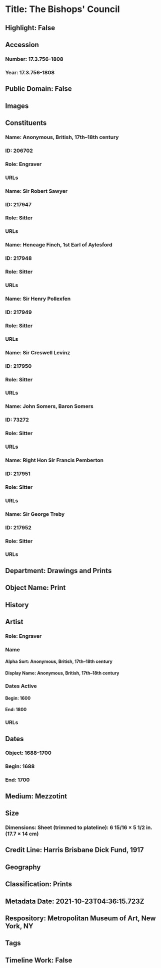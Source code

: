 # Title: The Bishops' Council
## Highlight: False
## Accession
### Number: 17.3.756-1808
### Year: 17.3.756-1808
## Public Domain: False
## Images
## Constituents
### Name: Anonymous, British, 17th–18th century
### ID: 206702
### Role: Engraver
### URLs
### Name: Sir Robert Sawyer
### ID: 217947
### Role: Sitter
### URLs
### Name: Heneage Finch, 1st Earl of Aylesford
### ID: 217948
### Role: Sitter
### URLs
### Name: Sir Henry Pollexfen
### ID: 217949
### Role: Sitter
### URLs
### Name: Sir Creswell Levinz
### ID: 217950
### Role: Sitter
### URLs
### Name: John Somers, Baron Somers
### ID: 73272
### Role: Sitter
### URLs
### Name: Right Hon Sir Francis Pemberton
### ID: 217951
### Role: Sitter
### URLs
### Name: Sir George Treby
### ID: 217952
### Role: Sitter
### URLs
## Department: Drawings and Prints
## Object Name: Print
## History
## Artist
### Role: Engraver
### Name
#### Alpha Sort: Anonymous, British, 17th–18th century
#### Display Name: Anonymous, British, 17th–18th century
### Dates Active
#### Begin: 1600
#### End: 1800
### URLs
## Dates
### Object: 1688–1700
### Begin: 1688
### End: 1700
## Medium: Mezzotint
## Size
### Dimensions: Sheet (trimmed to plateline): 6 15/16 × 5 1/2 in. (17.7 × 14 cm)
## Credit Line: Harris Brisbane Dick Fund, 1917
## Geography
## Classification: Prints
## Metadata Date: 2021-10-23T04:36:15.723Z
## Respository: Metropolitan Museum of Art, New York, NY
## Tags
## Timeline Work: False